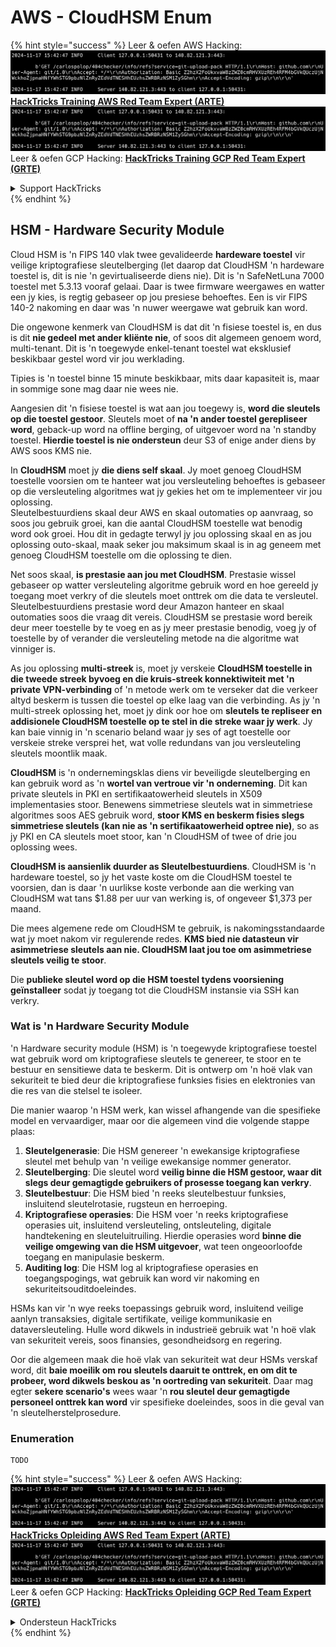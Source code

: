 # AWS - CloudHSM Enum

{% hint style="success" %}
Leer & oefen AWS Hacking:<img src="../../../.gitbook/assets/image (1).png" alt="" data-size="line">[**HackTricks Training AWS Red Team Expert (ARTE)**](https://training.hacktricks.xyz/courses/arte)<img src="../../../.gitbook/assets/image (1).png" alt="" data-size="line">\
Leer & oefen GCP Hacking: <img src="../../../.gitbook/assets/image (2).png" alt="" data-size="line">[**HackTricks Training GCP Red Team Expert (GRTE)**<img src="../../../.gitbook/assets/image (2).png" alt="" data-size="line">](https://training.hacktricks.xyz/courses/grte)

<details>

<summary>Support HackTricks</summary>

* Kyk na die [**subskripsie planne**](https://github.com/sponsors/carlospolop)!
* **Sluit aan by die** 💬 [**Discord groep**](https://discord.gg/hRep4RUj7f) of die [**telegram groep**](https://t.me/peass) of **volg** ons op **Twitter** 🐦 [**@hacktricks\_live**](https://twitter.com/hacktricks\_live)**.**
* **Deel hacking truuks deur PRs in te dien na die** [**HackTricks**](https://github.com/carlospolop/hacktricks) en [**HackTricks Cloud**](https://github.com/carlospolop/hacktricks-cloud) github repos.

</details>
{% endhint %}

## HSM - Hardware Security Module

Cloud HSM is 'n FIPS 140 vlak twee gevalideerde **hardeware toestel** vir veilige kriptografiese sleutelberging (let daarop dat CloudHSM 'n hardeware toestel is, dit is nie 'n gevirtualiseerde diens nie). Dit is 'n SafeNetLuna 7000 toestel met 5.3.13 vooraf gelaai. Daar is twee firmware weergawes en watter een jy kies, is regtig gebaseer op jou presiese behoeftes. Een is vir FIPS 140-2 nakoming en daar was 'n nuwer weergawe wat gebruik kan word.

Die ongewone kenmerk van CloudHSM is dat dit 'n fisiese toestel is, en dus is dit **nie gedeel met ander kliënte nie**, of soos dit algemeen genoem word, multi-tenant. Dit is 'n toegewyde enkel-tenant toestel wat eksklusief beskikbaar gestel word vir jou werklading.

Tipies is 'n toestel binne 15 minute beskikbaar, mits daar kapasiteit is, maar in sommige sone mag daar nie wees nie.

Aangesien dit 'n fisiese toestel is wat aan jou toegewy is, **word die sleutels op die toestel gestoor**. Sleutels moet of **na 'n ander toestel gerepliseer word**, geback-up word na offline berging, of uitgevoer word na 'n standby toestel. **Hierdie toestel is nie ondersteun** deur S3 of enige ander diens by AWS soos KMS nie.

In **CloudHSM** moet jy **die diens self skaal**. Jy moet genoeg CloudHSM toestelle voorsien om te hanteer wat jou versleuteling behoeftes is gebaseer op die versleuteling algoritmes wat jy gekies het om te implementeer vir jou oplossing.\
Sleutelbestuurdiens skaal deur AWS en skaal outomaties op aanvraag, so soos jou gebruik groei, kan die aantal CloudHSM toestelle wat benodig word ook groei. Hou dit in gedagte terwyl jy jou oplossing skaal en as jou oplossing outo-skaal, maak seker jou maksimum skaal is in ag geneem met genoeg CloudHSM toestelle om die oplossing te dien.

Net soos skaal, **is prestasie aan jou met CloudHSM**. Prestasie wissel gebaseer op watter versleuteling algoritme gebruik word en hoe gereeld jy toegang moet verkry of die sleutels moet onttrek om die data te versleutel. Sleutelbestuurdiens prestasie word deur Amazon hanteer en skaal outomaties soos die vraag dit vereis. CloudHSM se prestasie word bereik deur meer toestelle by te voeg en as jy meer prestasie benodig, voeg jy of toestelle by of verander die versleuteling metode na die algoritme wat vinniger is.

As jou oplossing **multi-streek** is, moet jy verskeie **CloudHSM toestelle in die tweede streek byvoeg en die kruis-streek konnektiwiteit met 'n private VPN-verbinding** of 'n metode werk om te verseker dat die verkeer altyd beskerm is tussen die toestel op elke laag van die verbinding. As jy 'n multi-streek oplossing het, moet jy dink oor hoe om **sleutels te repliseer en addisionele CloudHSM toestelle op te stel in die streke waar jy werk**. Jy kan baie vinnig in 'n scenario beland waar jy ses of agt toestelle oor verskeie streke versprei het, wat volle redundans van jou versleuteling sleutels moontlik maak.

**CloudHSM** is 'n ondernemingsklas diens vir beveiligde sleutelberging en kan gebruik word as 'n **wortel van vertroue vir 'n onderneming**. Dit kan private sleutels in PKI en sertifikaatowerheid sleutels in X509 implementasies stoor. Benewens simmetriese sleutels wat in simmetriese algoritmes soos AES gebruik word, **stoor KMS en beskerm fisies slegs simmetriese sleutels (kan nie as 'n sertifikaatowerheid optree nie)**, so as jy PKI en CA sleutels moet stoor, kan 'n CloudHSM of twee of drie jou oplossing wees.

**CloudHSM is aansienlik duurder as Sleutelbestuurdiens**. CloudHSM is 'n hardeware toestel, so jy het vaste koste om die CloudHSM toestel te voorsien, dan is daar 'n uurlikse koste verbonde aan die werking van CloudHSM wat tans $1.88 per uur van werking is, of ongeveer $1,373 per maand.

Die mees algemene rede om CloudHSM te gebruik, is nakomingsstandaarde wat jy moet nakom vir regulerende redes. **KMS bied nie datasteun vir asimmetriese sleutels aan nie. CloudHSM laat jou toe om asimmetriese sleutels veilig te stoor**.

Die **publieke sleutel word op die HSM toestel tydens voorsiening geïnstalleer** sodat jy toegang tot die CloudHSM instansie via SSH kan verkry.

### Wat is 'n Hardware Security Module

'n Hardware security module (HSM) is 'n toegewyde kriptografiese toestel wat gebruik word om kriptografiese sleutels te genereer, te stoor en te bestuur en sensitiewe data te beskerm. Dit is ontwerp om 'n hoë vlak van sekuriteit te bied deur die kriptografiese funksies fisies en elektronies van die res van die stelsel te isoleer.

Die manier waarop 'n HSM werk, kan wissel afhangende van die spesifieke model en vervaardiger, maar oor die algemeen vind die volgende stappe plaas:

1. **Sleutelgenerasie**: Die HSM genereer 'n ewekansige kriptografiese sleutel met behulp van 'n veilige ewekansige nommer generator.
2. **Sleutelberging**: Die sleutel word **veilig binne die HSM gestoor, waar dit slegs deur gemagtigde gebruikers of prosesse toegang kan verkry**.
3. **Sleutelbestuur**: Die HSM bied 'n reeks sleutelbestuur funksies, insluitend sleutelrotasie, rugsteun en herroeping.
4. **Kriptografiese operasies**: Die HSM voer 'n reeks kriptografiese operasies uit, insluitend versleuteling, ontsleuteling, digitale handtekening en sleuteluitruiling. Hierdie operasies word **binne die veilige omgewing van die HSM uitgevoer**, wat teen ongeoorloofde toegang en manipulasie beskerm.
5. **Auditing log**: Die HSM log al kriptografiese operasies en toegangspogings, wat gebruik kan word vir nakoming en sekuriteitsouditdoeleindes.

HSMs kan vir 'n wye reeks toepassings gebruik word, insluitend veilige aanlyn transaksies, digitale sertifikate, veilige kommunikasie en dataversleuteling. Hulle word dikwels in industrieë gebruik wat 'n hoë vlak van sekuriteit vereis, soos finansies, gesondheidsorg en regering.

Oor die algemeen maak die hoë vlak van sekuriteit wat deur HSMs verskaf word, dit **baie moeilik om rou sleutels daaruit te onttrek, en om dit te probeer, word dikwels beskou as 'n oortreding van sekuriteit**. Daar mag egter **sekere scenario's** wees waar 'n **rou sleutel deur gemagtigde personeel onttrek kan word** vir spesifieke doeleindes, soos in die geval van 'n sleutelherstelprosedure.

### Enumeration
```
TODO
```
{% hint style="success" %}
Leer & oefen AWS Hacking:<img src="../../../.gitbook/assets/image (1).png" alt="" data-size="line">[**HackTricks Opleiding AWS Red Team Expert (ARTE)**](https://training.hacktricks.xyz/courses/arte)<img src="../../../.gitbook/assets/image (1).png" alt="" data-size="line">\
Leer & oefen GCP Hacking: <img src="../../../.gitbook/assets/image (2).png" alt="" data-size="line">[**HackTricks Opleiding GCP Red Team Expert (GRTE)**<img src="../../../.gitbook/assets/image (2).png" alt="" data-size="line">](https://training.hacktricks.xyz/courses/grte)

<details>

<summary>Ondersteun HackTricks</summary>

* Kyk na die [**subskripsie planne**](https://github.com/sponsors/carlospolop)!
* **Sluit aan by die** 💬 [**Discord groep**](https://discord.gg/hRep4RUj7f) of die [**telegram groep**](https://t.me/peass) of **volg** ons op **Twitter** 🐦 [**@hacktricks\_live**](https://twitter.com/hacktricks\_live)**.**
* **Deel hacking truuks deur PRs in te dien na die** [**HackTricks**](https://github.com/carlospolop/hacktricks) en [**HackTricks Cloud**](https://github.com/carlospolop/hacktricks-cloud) github repos.

</details>
{% endhint %}
